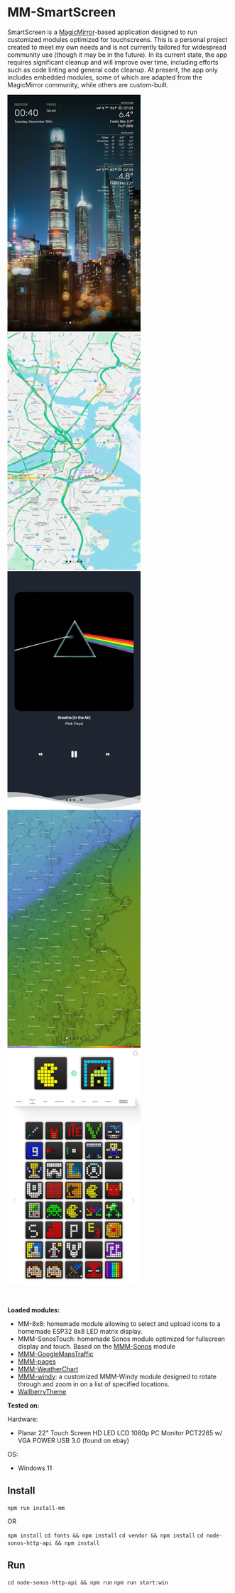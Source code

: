 # MM-SmartScreen

SmartScreen is a [MagicMirror](https://github.com/MagicMirrorOrg/MagicMirror)-based application designed to run customized modules optimized for touchscreens. This is a personal project created to meet my own needs and is not currently tailored for widespread community use (though it may be in the future). In its current state, the app requires significant cleanup and will improve over time, including efforts such as code linting and general code cleanup. At present, the app only includes embedded modules, some of which are adapted from the MagicMirror community, while others are custom-built.

<img src="screenshots/SmartScreen-weather.png" width="300px"/> <img src="screenshots/SmartScreen-GoogleTraffic.png" width="300px"/> <img src="screenshots/SmartScreen-Sonos.png" width="300px"/> <img src="screenshots/SmartScreen-Windy.png" width="300px"/> <img src="screenshots/SmartScreen-8x8.png" width="300px"/>

<br />

**Loaded modules:**
- MM-8x8: homemade module allowing to select and upload icons to a homemade ESP32 8x8 LED matrix display.
- MMM-SonosTouch: homemade Sonos module optimized for fullscreen display and touch. Based on the [MMM-Sonos](https://github.com/CFenner/MMM-Sonos) module
- [MMM-GoogleMapsTraffic](https://github.com/vicmora/MMM-GoogleMapsTraffic)
- [MMM-pages](https://github.com/edward-shen/MMM-pages)
- [MMM-WeatherChart](https://github.com/mtatsuma/MMM-WeatherChart.git)
- [MMM-windy](https://github.com/santi4488/MMM-windy): a customized MMM-Windy module designed to rotate through and zoom in on a list of specified locations.
- [WallberryTheme](https://github.com/delightedCrow/WallberryTheme)


**Tested on:**

Hardware:
- Planar 22" Touch Screen HD LED LCD 1080p PC Monitor PCT2265 w/ VGA POWER USB 3.0 (found on ebay)

OS:
- Windows 11

## Install

`npm run install-mm`

OR

`npm install`
`cd fonts && npm install`
`cd vendor && npm install`
`cd node-sonos-http-api && npm install`

## Run
`cd node-sonos-http-api && npm run`
`npm run start:win`
